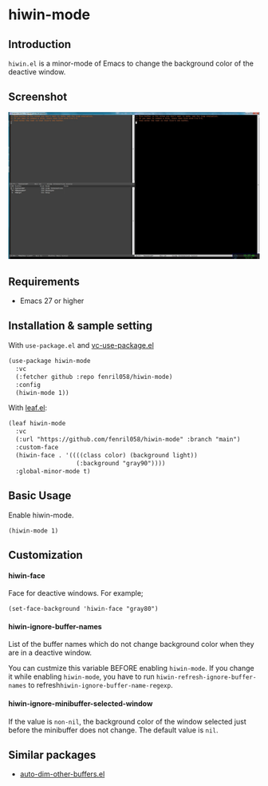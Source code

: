 # hiwin-mode

## Introduction

`hiwin.el` is a minor-mode of Emacs to change the background color of
the deactive window.

## Screenshot

![hiwin.JPG](image/hiwin.JPG)

## Requirements

- Emacs 27 or higher

## Installation & sample setting

With `use-package.el` and [vc-use-package.el](https://github.com/slotThe/vc-use-package)
```emacs-lisp
(use-package hiwin-mode
  :vc
  (:fetcher github :repo fenril058/hiwin-mode)
  :config
  (hiwin-mode 1))
```

With [leaf.el](https://github.com/conao3/leaf.el):
```emacs-lisp
(leaf hiwin-mode
  :vc
  (:url "https://github.com/fenril058/hiwin-mode" :branch "main")
  :custom-face
  (hiwin-face . '((((class color) (background light))
                   (:background "gray90"))))
  :global-minor-mode t)
```


## Basic Usage

Enable hiwin-mode.
```emacs-lisp
(hiwin-mode 1)
```

## Customization

#### hiwin-face

Face for deactive windows. For example;
```
(set-face-background 'hiwin-face "gray80")
```

#### hiwin-ignore-buffer-names

List of the buffer names which do not change background color when
they are in a deactive window.

You can custmize this variable BEFORE enabling `hiwin-mode`. If you
change it while enabling `hiwin-mode`, you have to run
`hiwin-refresh-ignore-buffer-names` to
refresh`hiwin-ignore-buffer-name-regexp`.

#### hiwin-ignore-minibuffer-selected-window

If the value is `non-nil`, the background color of the window selected
just before the minibuffer does not change. The default value is `nil`.

## Similar packages

- [auto-dim-other-buffers.el](https://github.com/mina86/auto-dim-other-buffers.el)
